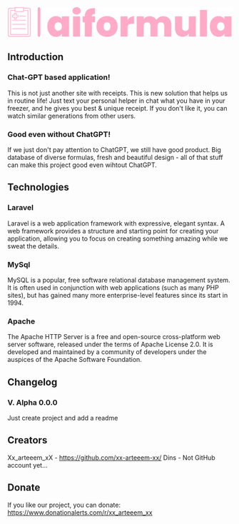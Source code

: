 <p align="center"><img src="logo-no-background.svg"></p>

## Introduction
### Chat-GPT based application!
This is not just another site with receipts. This is new solution that helps us in routine life! Just text your personal helper in chat what you have in your freezer, and he gives you best & unique receipt. If you don't like it, you can watch similar generations from other users.

### Good even without ChatGPT!
If we just don't pay attention to ChatGPT, we still have good product. Big database of diverse formulas, fresh and beautiful design - all of that stuff can make this project good even wihtout ChatGPT.

## Technologies

### Laravel
Laravel is a web application framework with expressive, elegant syntax. A web framework provides a structure and starting point for creating your application, allowing you to focus on creating something amazing while we sweat the details.

### MySql
MySQL is a popular, free software relational database management system. It is often used in conjunction with web applications (such as many PHP sites), but has gained many more enterprise-level features since its start in 1994.

### Apache
The Apache HTTP Server is a free and open-source cross-platform web server software, released under the terms of Apache License 2.0. It is developed and maintained by a community of developers under the auspices of the Apache Software Foundation.

## Changelog

### V. Alpha 0.0.0
Just create project and add a readme

## Creators
Xx_arteeem_xX - <a href='https://github.com/xx-arteeem-xx/'>https://github.com/xx-arteeem-xx/ </a>
Dins - Not GitHub account yet...

## Donate
If you like our project, you can donate:
<a href='https://www.donationalerts.com/r/xx_arteeem_xx'>https://www.donationalerts.com/r/xx_arteeem_xx </a>

